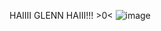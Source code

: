HAIIII GLENN HAIII!!! >0<
![image](https://github.com/user-attachments/assets/c5f3796a-b713-4c6f-811b-be79875040b8)



<!---
V4mqogh/V4mqogh is a ✨ special ✨ repository because its `README.md` (this file) appears on your GitHub profile.
You can click the Preview link to take a look at your changes.
--->
